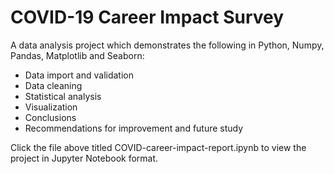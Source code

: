 # COVID-19 Career Impact Survey

A data analysis project which demonstrates the following in Python, Numpy, Pandas, Matplotlib and Seaborn:

- Data import and validation
- Data cleaning  
- Statistical analysis 
- Visualization
- Conclusions 
- Recommendations for improvement and future study

Click the file above titled COVID-career-impact-report.ipynb to view the project in Jupyter Notebook format.

